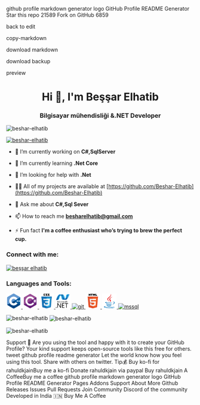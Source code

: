 github profile markdown generator logo
GitHub Profile README Generator
Star this repo
21589
Fork on GitHub
6859

back to edit

copy-markdown

download markdown

download backup

preview
<h1 align="center">Hi 👋, I'm Beşşar Elhatib</h1>
<h3 align="center">Bilgisayar mühendisliği &.NET Developer</h3>

<p align="left"> <img src="https://komarev.com/ghpvc/?username=beshar-elhatib&label=Profile%20views&color=0e75b6&style=flat" alt="beshar-elhatib" /> </p>

<p align="left"> <a href="https://github.com/ryo-ma/github-profile-trophy"><img src="https://github-profile-trophy.vercel.app/?username=beshar-elhatib" alt="beshar-elhatib" /></a> </p>

- 🔭 I’m currently working on **C#,SqlServer**

- 🌱 I’m currently learning **.Net Core**

- 🤝 I’m looking for help with **.Net**

- 👨‍💻 All of my projects are available at [https://github.com/Beshar-Elhatib](https://github.com/Beshar-Elhatib)

- 💬 Ask me about **C#,Sql Sever**

- 📫 How to reach me **besharelhatib@gmail.com**

- ⚡ Fun fact **I'm a coffee enthusiast who’s trying to brew the perfect cup.**

<h3 align="left">Connect with me:</h3>
<p align="left">
<a href="https://linkedin.com/in/beşşar elhatib" target="blank"><img align="center" src="https://raw.githubusercontent.com/rahuldkjain/github-profile-readme-generator/master/src/images/icons/Social/linked-in-alt.svg" alt="beşşar elhatib" height="30" width="40" /></a>
</p>

<h3 align="left">Languages and Tools:</h3>
<p align="left"> <a href="https://www.w3schools.com/cpp/" target="_blank" rel="noreferrer"> <img src="https://raw.githubusercontent.com/devicons/devicon/master/icons/cplusplus/cplusplus-original.svg" alt="cplusplus" width="40" height="40"/> </a> <a href="https://www.w3schools.com/cs/" target="_blank" rel="noreferrer"> <img src="https://raw.githubusercontent.com/devicons/devicon/master/icons/csharp/csharp-original.svg" alt="csharp" width="40" height="40"/> </a> <a href="https://www.w3schools.com/css/" target="_blank" rel="noreferrer"> <img src="https://raw.githubusercontent.com/devicons/devicon/master/icons/css3/css3-original-wordmark.svg" alt="css3" width="40" height="40"/> </a> <a href="https://dotnet.microsoft.com/" target="_blank" rel="noreferrer"> <img src="https://raw.githubusercontent.com/devicons/devicon/master/icons/dot-net/dot-net-original-wordmark.svg" alt="dotnet" width="40" height="40"/> </a> <a href="https://git-scm.com/" target="_blank" rel="noreferrer"> <img src="https://www.vectorlogo.zone/logos/git-scm/git-scm-icon.svg" alt="git" width="40" height="40"/> </a> <a href="https://www.w3.org/html/" target="_blank" rel="noreferrer"> <img src="https://raw.githubusercontent.com/devicons/devicon/master/icons/html5/html5-original-wordmark.svg" alt="html5" width="40" height="40"/> </a> <a href="https://www.java.com" target="_blank" rel="noreferrer"> <img src="https://raw.githubusercontent.com/devicons/devicon/master/icons/java/java-original.svg" alt="java" width="40" height="40"/> </a> <a href="https://www.microsoft.com/en-us/sql-server" target="_blank" rel="noreferrer"> <img src="https://www.svgrepo.com/show/303229/microsoft-sql-server-logo.svg" alt="mssql" width="40" height="40"/> </a> </p>

<p><img align="left" src="https://github-readme-stats.vercel.app/api/top-langs?username=beshar-elhatib&show_icons=true&locale=en&layout=compact" alt="beshar-elhatib" /></p>

<p>&nbsp;<img align="center" src="https://github-readme-stats.vercel.app/api?username=beshar-elhatib&show_icons=true&locale=en" alt="beshar-elhatib" /></p>

<p><img align="center" src="https://github-readme-streak-stats.herokuapp.com/?user=beshar-elhatib&" alt="beshar-elhatib" /></p>

Support 🙏
Are you using the tool and happy with it to create your GitHub Profile?
Your kind support keeps open-source tools like this free for others.
tweet github profile readme generator
Let the world know how you feel using this tool. Share with others on twitter.
Tip💰
Buy ko-fi for rahuldkjainBuy me a ko-fi
Donate rahuldkjain via paypal
Buy rahuldkjain A CoffeeBuy me a coffee
github profile markdown generator logo
GitHub Profile README Generator
Pages
Addons
Support
About
More
Github
Releases
Issues
Pull Requests
Join Community
Discord of the community
Developed in India 🇮🇳
Buy Me A Coffee
